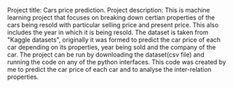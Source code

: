 Project title: Cars price prediction.
Project description: This is machine learning project that focuses on breaking down certian properties of the cars being resold with particular selling price and present price. This also includes the year in which it is being resold. The dataset is taken from "Kaggle datasets", originally it was formed to predict the car price of each car depending on its properties, year being sold and the company of the car.
The project can be run by downloading the dataset(csv file) and running the code on any of the python interfaces. 
This code was created by me to predict the car price of each car and to analyse the inter-relation properties.
